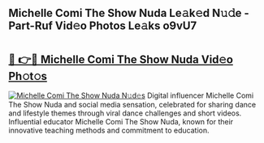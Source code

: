 ## Michelle Comi The Show Nuda Le𝚊k𝚎d N𝚞𝚍e - Part-Ruf Vid𝚎o Photos Le𝚊ks o9vU7

# <h2><a href="http://fbf99y.evod.top/?m=Michelle+Comi+The+Show+Nuda">🔗 👉🔴 Michelle Comi The Show Nuda Vid𝚎o Ph𝚘t𝚘s</a></h2>

[![Michelle Comi The Show Nuda N𝚞d𝚎s](https://i.imgur.com/8V9OHl7.gif)](http://fbf99y.evod.top/?m=Michelle+Comi+The+Show+Nuda)
Digital influencer Michelle Comi The Show Nuda and social media sensation, celebrated for sharing dance and lifestyle themes through viral dance challenges and short videos. Influential educator Michelle Comi The Show Nuda, known for their innovative teaching methods and commitment to education. 
